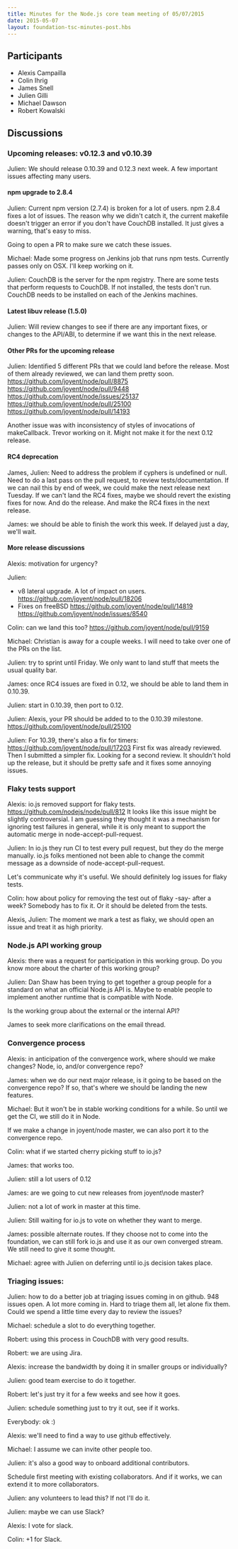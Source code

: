 ```yaml
---
title: Minutes for the Node.js core team meeting of 05/07/2015
date: 2015-05-07
layout: foundation-tsc-minutes-post.hbs
---
```


## Participants

* Alexis Campailla
* Colin Ihrig
* James Snell
* Julien Gilli
* Michael Dawson
* Robert Kowalski


## Discussions

### Upcoming releases: v0.12.3 and v0.10.39

Julien: We should release 0.10.39 and 0.12.3 next week. A few important issues
affecting many users.

#### npm upgrade to 2.8.4
Julien:
Current npm version (2.7.4) is broken for a lot of users. npm 2.8.4 fixes a
lot of issues.
The reason why we didn't catch it, the current makefile doesn't trigger an
error if you don't have CouchDB installed. It just gives a warning, that's
easy to miss.


Going to open a PR to make sure we catch these issues.

Michael:
Made some progress on Jenkins job that runs npm tests. Currently passes
only on OSX. I'll keep working on it.

Julien:
CouchDB is the server for the npm registry. There are some tests that perform
requests to CouchDB. If not installed, the tests don't run.
CouchDB needs to be installed on each of the Jenkins machines.

#### Latest libuv release (1.5.0)

Julien:
Will review changes to see if there are any important fixes, or changes to
the API/ABI, to determine if we want this in the next release.


#### Other PRs for the upcoming release

Julien: Identified 5 different PRs that we could land before the release.
Most of them already reviewed, we can land them pretty soon.
https://github.com/joyent/node/pull/8875
https://github.com/joyent/node/pull/9448
https://github.com/joyent/node/issues/25137
https://github.com/joyent/node/pull/25100
https://github.com/joyent/node/pull/14193

Another issue was with inconsistency of styles of invocations of makeCallback.
Trevor working on it. Might not make it for the next 0.12 release.

#### RC4 deprecation
James, Julien:
Need to address the problem if cyphers is undefined or null.
Need to do a last pass on the pull request, to review tests/documentation.
If we can nail this by end of week, we could make the next release next Tuesday.
If we can't land the RC4 fixes, maybe we should revert the existing fixes for
now. And do the release. And make the RC4 fixes in the next release.

James: we should be able to finish the work this week.
If delayed just a day, we'll wait.


#### More release discussions
Alexis: motivation for urgency?

Julien: 
- v8 lateral upgrade. A lot of impact on users. 
  https://github.com/joyent/node/pull/18206 
- Fixes on freeBSD
  https://github.com/joyent/node/pull/14819
  https://github.com/joyent/node/issues/8540

Colin: can we land this too? https://github.com/joyent/node/pull/9159

Michael: Christian is away for a couple weeks. I will need to take over one of
the PRs on the list.

Julien: try to sprint until Friday. We only want to land stuff that meets the
usual quality bar.

James: once RC4 issues are fixed in 0.12, we should be able to land them in
0.10.39.

Julien: start in 0.10.39, then port to 0.12.

Julien: Alexis, your PR should be added to to the 0.10.39 milestone.
https://github.com/joyent/node/pull/25100

Julien:
For 10.39, there's also a fix for timers:
https://github.com/joyent/node/pull/17203
First fix was already reviewed. Then I submitted a simpler fix. Looking for a
second review.
It shouldn't hold up the release, but it should be pretty safe and it fixes
some annoying issues.

### Flaky tests support
Alexis: io.js removed support for flaky tests. https://github.com/nodejs/node/pull/812
It looks like this issue might be slightly controversial.
I am guessing they thought it was a mechanism for ignoring test failures in
general, while it is only meant to support the automatic merge in
node-accept-pull-request.

Julien:
In io.js they run CI to test every pull request, but they do the merge manually.
io.js folks mentioned not been able to change the commit message as a downside
of node-accept-pull-request.

Let's communicate why it's useful.
We should definitely log issues for flaky tests.

Colin: how about policy for removing the test out of flaky -say- after a week?
Somebody has to fix it. Or it should be deleted from the tests.

Alexis, Julien: The moment we mark a test as flaky, we should open an issue
and treat it as high priority.

### Node.js API working group
Alexis: there was a request for participation in this working group. Do you
know more about the charter of this working group?

Julien:
Dan Shaw has been trying to get together a group people for a standard on what
an official Node.js API is.
Maybe to enable people to implement another runtime that is compatible with
Node.

Is the working group about the external or the internal API?

James to seek more clarifications on the email thread.

### Convergence process

Alexis: in anticipation of the convergence work, where should we make changes?
Node, io, and/or convergence repo?

James: when we do our next major release, is it going to be based on
the convergence repo? If so, that's where we should be landing the new
features.

Michael: But it won't be in stable working conditions for a while.
So until we get the CI, we still do it in Node.

If we make a change in joyent/node master, we can also port it to the
convergence repo.

Colin: what if we started cherry picking stuff to io.js?

James: that works too.

Julien: still a lot users of 0.12

James: are we going to cut new releases from joyent\node master? 

Julien: not a lot of work in master at this time.

Julien: Still waiting for io.js to vote on whether they want to merge.

James: possible alternate routes. If they choose not to come into the
foundation, we can still fork io.js and use it as our own converged stream.
We still need to give it some thought.

Michael: agree with Julien on deferring until io.js decision takes place.

### Triaging issues:
Julien: how to do a better job at triaging issues coming in on github.
948 issues open. A lot more coming in.
Hard to triage them all, let alone fix them.
Could we spend a little time every day to review the issues?

Michael: schedule a slot to do everything together.

Robert: using this process in CouchDB with very good results.

Robert: we are using Jira.

Alexis: increase the bandwidth by doing it in smaller groups or
individually?

Julien: good team exercise to do it together.

Robert: let's just try it for a few weeks and see how it goes.

Julien: schedule something just to try it out, see if it works.

Everybody: ok :)

Alexis: we'll need to find a way to use github effectively.

Michael: I assume we can invite other people too.

Julien: it's also a good way to onboard additional contributors.

Schedule first meeting with existing collaborators. And if it works, we can
extend it to more collaborators.

Julien: any volunteers to lead this? If not I'll do it.

Julien: maybe we can use Slack?

Alexis: I vote for slack.

Colin: +1 for Slack.
